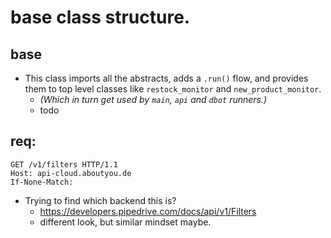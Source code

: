 # base class structure.

## base
- This class imports all the abstracts, adds a `.run()` flow, and provides them to top level classes like
`restock_monitor` and `new_product_monitor`. 
  - _(Which in turn get used by `main`, `api` and `dbot` runners.)_
  - todo

## req:
```http request
GET /v1/filters HTTP/1.1
Host: api-cloud.aboutyou.de
If-None-Match:
```

- Trying to find which backend this is?
  - https://developers.pipedrive.com/docs/api/v1/Filters
  - different look, but similar mindset maybe.